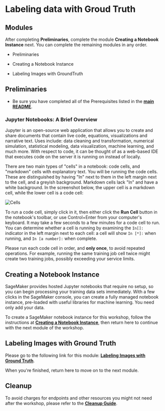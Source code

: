 # Labeling data with Groud Truth

## Modules

After completing **Preliminaries**, complete the module **Creating a Notebook Instance** next.  You can complete the remaining modules in any order. 

- Preliminaries

- Creating a Notebook Instance

- Labeling Images with GroundTruth 

## Preliminaries

- Be sure you have completed all of the Prerequisites listed in the [**main README**](../README.md). 

### Jupyter Notebooks:  A Brief Overview

Jupyter is an open-source web application that allows you to create and share documents that contain live code, equations, visualizations and narrative text. Uses include: data cleaning and transformation, numerical simulation, statistical modeling, data visualization, machine learning, and much more. With respect to code, it can be thought of as a web-based IDE that executes code on the server it is running on instead of locally. 

There are two main types of "cells" in a notebook:  code cells, and "markdown" cells with explanatory text. You will be running the code cells.  These are distinguished by having "In" next to them in the left margin next to the cell, and a greyish background.  Markdown cells lack "In" and have a white background. In the screenshot below, the upper cell is a markdown cell, while the lower cell is a code cell:

![Cells](../images/cells.png)

To run a code cell, simply click in it, then either click the **Run Cell** button in the notebook's toolbar, or use Control+Enter from your computer's keyboard. It may take a few seconds to a few minutes for a code cell to run. You can determine whether a cell is running by examining the `In[]:` indicator in the left margin next to each cell:  a cell will show `In [*]:` when running, and `In [a number]:` when complete.

Please run each code cell in order, and **only once**, to avoid repeated operations.  For example, running the same training job cell twice might create two training jobs, possibly exceeding your service limits.


## Creating a Notebook Instance

SageMaker provides hosted Jupyter notebooks that require no setup, so you can begin processing your training data sets immediately. With a few clicks in the SageMaker console, you can create a fully managed notebook instance, pre-loaded with useful libraries for machine learning. You need only add your data.

To create a SageMaker notebook instance for this workshop, follow the instructions at [**Creating a Notebook Instance**](../NotebookCreation), then return here to continue with the next module of the workshop.


## Labeling Images with Ground Truth 

Please go to the following link for this module:  [**Labeling Images with Ground Truth**](../modules/Groud_Truth_End_To_End.md). 

When you're finished, return here to move on to the next module.  


## Cleanup

To avoid charges for endpoints and other resources you might not need after the workshop, please refer to the [**Cleanup Guide**](../CleanupGuide).

